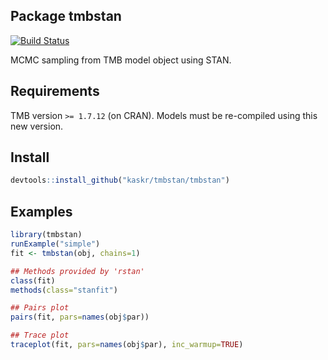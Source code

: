 ## Package tmbstan

[![Build Status](https://travis-ci.org/kaskr/tmbstan.svg?branch=master)](https://travis-ci.org/kaskr/tmbstan)

MCMC sampling from TMB model object using STAN.

## Requirements

TMB version `>= 1.7.12` (on CRAN). Models must be re-compiled using
this new version.

## Install

```r
devtools::install_github("kaskr/tmbstan/tmbstan")
```

## Examples

```r
library(tmbstan)
runExample("simple")
fit <- tmbstan(obj, chains=1)

## Methods provided by 'rstan'
class(fit)
methods(class="stanfit")

## Pairs plot
pairs(fit, pars=names(obj$par))

## Trace plot
traceplot(fit, pars=names(obj$par), inc_warmup=TRUE)
```
